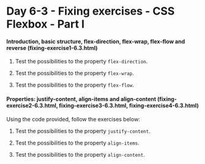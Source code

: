 # Day 6-3 - Fixing exercises - CSS Flexbox - Part I

#### Introduction, basic structure, flex-direction, flex-wrap, flex-flow and reverse (fixing-exercise1-6.3.html)

1. Test the possibilities to the property `flex-direction`.

2. Test the possibilities to the property `flex-wrap`.

3. Test the possibilities to the property `flex-flow`.

#### Properties: justify-content, align-items and align-content (fixing-exercise2-6.3.html, fixing-exercise3-6.3.html, fixing-exercise4-6.3.html)

Using the code provided, follow the exercises below:

1. Test the possibilities to the property `justify-content`.

2. Test the possibilities to the property `align-items`.

3. Test the possibilities to the property `align-content`.
